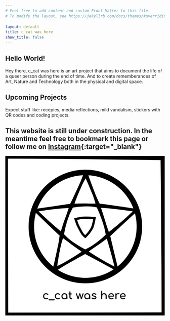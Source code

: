 ```yaml
---
# Feel free to add content and custom Front Matter to this file.
# To modify the layout, see https://jekyllrb.com/docs/themes/#overriding-theme-defaults

layout: default
title: c_cat was here
show_title: false
---
```


## Hello World!
Hey there, c_cat was here is an art project that aims to document the life of a queer person during the end of time. And to create    rememberances of Art, Nature and Technology both in the physical and digital space.

## Upcoming Projects
Expect stuff like: recepies, media reflections, mild vandalism, stickers with QR codes and coding projects. 

## This website is still under construction. In the meantime feel free to bookmark this page or follow me on [Instagram](https://www.instagram.com/c_cat.was_here){:target="_blank"}
![Picture of c_cats logo. An upright pentagramm with an upside down triangle inside, that almost looks like a little shield or a  triangular eye. Under the Pentagramm is a Text reading c_cat was here.](/assets/img/c_catlogo.png)



